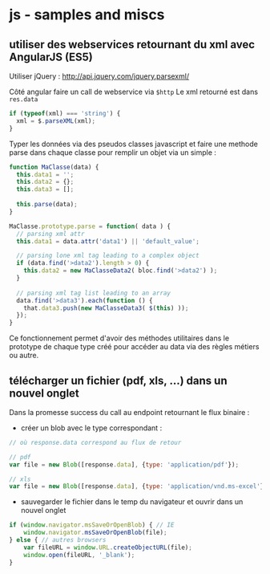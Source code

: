 # js - samples and miscs

## utiliser des webservices retournant du xml avec AngularJS (ES5)

Utiliser jQuery : http://api.jquery.com/jquery.parsexml/

Côté angular faire un call de webservice via `$http`
Le xml retourné est dans `res.data`

```javascript
if (typeof(xml) === 'string') {
  xml = $.parseXML(xml);
}
```

Typer les données via des pseudos classes javascript et faire une methode parse dans chaque classe pour remplir un objet via un simple :

```javascript
function MaClasse(data) {
  this.data1 = '';
  this.data2 = {};
  this.data3 = [];
  
  this.parse(data);
}

MaClasse.prototype.parse = function( data ) {
  // parsing xml attr
  this.data1 = data.attr('data1') || 'default_value';

  // parsing lone xml tag leading to a complex object
  if (data.find('>data2').length > 0) {
    this.data2 = new MaClasseData2( bloc.find('>data2') );
  }
  
  // parsing xml tag list leading to an array
  data.find('>data3').each(function () {
    that.data3.push(new MaClasseData3( $(this) ));
  });
}
```

Ce fonctionnement permet d'avoir des méthodes utilitaires dans le prototype de chaque type créé 
pour accéder au data via des règles métiers ou autre.

## télécharger un fichier (pdf, xls, ...) dans un nouvel onglet 

Dans la promesse success du call au endpoint retournant le flux binaire :

- créer un blob avec le type correspondant :

```javascript
// où response.data correspond au flux de retour

// pdf
var file = new Blob([response.data], {type: 'application/pdf'});

// xls
var file = new Blob([response.data], {type: 'application/vnd.ms-excel'});
```

- sauvegarder le fichier dans le temp du navigateur et ouvrir dans un nouvel onglet

```javascript
if (window.navigator.msSaveOrOpenBlob) { // IE
    window.navigator.msSaveOrOpenBlob(file);
} else { // autres browsers
    var fileURL = window.URL.createObjectURL(file);
    window.open(fileURL, '_blank');
}
```
